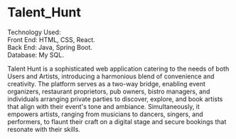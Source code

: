 # Talent_Hunt
Technology Used:                                                                                                                                                                 
Front End: HTML, CSS, React.                                                                                                                                                     
Back End: Java, Spring Boot.                                                                                                                                                     
Database: My SQL.                                                                                                                                                                
                                                                                                                                                                                 
Talent Hunt is a sophisticated web application catering to the needs of both Users and Artists, introducing a harmonious blend of convenience and creativity. The platform serves as a two-way bridge, enabling event organizers, restaurant proprietors, pub owners, bistro managers, and individuals arranging private parties to discover, explore, and book artists that align with their event's tone and ambiance. Simultaneously, it empowers artists, ranging from musicians to dancers, singers, and performers, to flaunt their craft on a digital stage and secure bookings that resonate with their skills.
